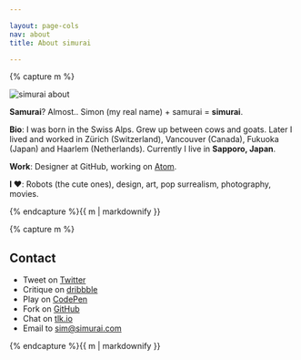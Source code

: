 ```yaml
---

layout: page-cols
nav: about
title: About simurai

---
```


<div class="Page-col">{% capture m %}

![simurai about](/img/simurai-about.jpg)

__Samurai__? Almost.. Simon (my real name) + samurai = __simurai__.

__Bio__: I was born in the Swiss Alps. Grew up between cows and goats. Later I lived and worked in Zürich (Switzerland), Vancouver (Canada), Fukuoka (Japan) and Haarlem (Netherlands). Currently I live in __Sapporo, Japan__.

__Work__: Designer at GitHub, working on [Atom](https://atom.io).

__I ♥__: Robots (the cute ones), design, art, pop surrealism, photography, movies.

{% endcapture %}{{ m | markdownify }}</div>


<div class="Page-col">{% capture m %}

## Contact

* Tweet on [Twitter](http://twitter.com/simurai)
* Critique on [dribbble](http://dribbble.com/simurai)
* Play on [CodePen](http://codepen.io/simurai)
* Fork on [GitHub](https://github.com/simurai)
* Chat on [tlk.io](http://tlk.io/simurai)
* Email to [sim@simurai.com](mailto:sim@simurai.com)

{% endcapture %}{{ m | markdownify }}</div>
